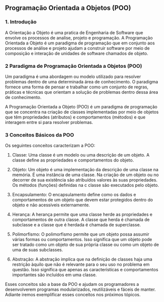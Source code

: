 ## Programação Orientada a Objetos (POO)

### 1. Introdução
>
A Orientação a Objeto é uma pratica de Engenharia de Software 
que envolve os processos de analise, projeto e programação. 
A Programação Orientada a Objeto é um paradigma de programação que 
em conjunto aos processos de análise e projeto ajudam a 
construir software por meio de composição e interação de unidades de 
software chamados de objeto.
>

### 2 Paradigma de Programação Orientada a Objetos (POO)
>
Um paradigma é uma abordagem ou modelo utilizado para 
resolver problemas dentro de uma determinada área de 
conhecimento. O paradigma fornece uma forma de pensar e 
trabalhar como um conjunto de regras, práticas e técnicas 
que orientam a solução de problemas dentro dessa área de 
conhecimento.
>
>
A Programação Orientada a Objeto (POO) é um paradigma de 
programação que se concentra na criação de classes 
implementadas por meio de objetos que têm propriedades 
(atributos) e comportamentos (métodos) e que interagem 
entre si para resolver problemas.
>
### 3 Conceitos Básicos da POO
>
Os seguintes conceitos caracterizam a POO: 

1. Classe: Uma classe é um modelo ou uma descrição de um 
objeto. A classe define as propriedades e comportamentos do
objeto. 

2. Objeto: Um objeto é uma implementação da descrição de uma
classe na memória. É uma instância de uma classe. Na criação
de um objeto ou no decorrer de sua existência são atribuídos 
valores às suas propriedades. Os métodos (funções) definidas na c
classe são executados pelo objeto. 

3. Encapsulamento: O encapsulamento define como os dados e 
comportamentos de um objeto que devem estar protegidos 
dentro do objeto e não acessíveis externamente. 

4. Herança: A herança permite que uma classe herde as 
propriedades e comportamentos de outra classe. A classe 
que herda é chamada de subclasse e a classe que é herdada 
é chamada de superclasse. 

5. Polimorfismo: O polimorfismo permite que um objeto possa
assumir várias formas ou comportamentos. Isso significa 
que um objeto pode ser tratado como um objeto de sua 
própria classe ou como um objeto de uma de suas subclasses. 

6. Abstração: A abstração implica que na definição de classes 
haja uma restrição àquilo que não é relevante para o seu uso 
no problema em questão. Isso significa que apenas as 
características e comportamentos importantes são incluídos 
em uma classe.
>
>
Esses conceitos são a base da POO e ajudam os programadores
a desenvolverem programas modularizados, reutilizáveis e 
fáceis de manter. Adiante iremos exemplificar esses conceitos
nos próximos tópicos.
>
